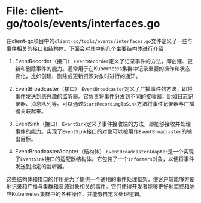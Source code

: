 # File: client-go/tools/events/interfaces.go

在client-go项目中的`client-go/tools/events/interfaces.go`文件定义了一些与事件相关的接口和结构体。下面会对其中的几个主要结构体进行介绍：

1. EventRecorder（接口）
`EventRecorder`定义了记录事件的方法，即创建、更新和删除事件的能力。通常用于在Kubernetes集群中记录重要的操作和状态变化，比如创建、删除或更新资源对象时进行的通知。

2. EventBroadcaster（接口）
`EventBroadcaster`定义了广播事件的方法，即将事件发送到感兴趣的监听器。它负责将事件分发到不同的接收器，比如日志记录器、消息队列等。可以通过`StartRecordingToSink`方法将事件记录器与广播器关联起来。

3. EventSink（接口）
`EventSink`定义了事件接收端的方法，即能够接收并处理事件的能力。实现了`EventSink`接口的对象可以被用作`EventBroadcaster`的输出目标。

4. EventBroadcasterAdapter（结构体）
`EventBroadcasterAdapter`是一个实现了`EventSink`接口的适配器结构体。它包装了一个`Informers`对象，以便将事件发送到指定的监听器。

这些结构体和接口的作用是为了提供一个通用的事件处理框架，使客户端能够方便地记录和广播与集群和资源对象相关的事件。它们使得开发者能够更好地监控和响应Kubernetes集群中的各种操作，并能够自定义处理逻辑。

